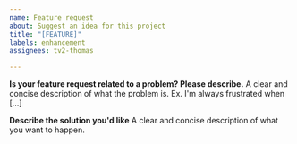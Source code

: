 ```yaml
---
name: Feature request
about: Suggest an idea for this project
title: "[FEATURE]"
labels: enhancement
assignees: tv2-thomas

---
```


**Is your feature request related to a problem? Please describe.**
A clear and concise description of what the problem is. Ex. I'm always frustrated when [...]

**Describe the solution you'd like**
A clear and concise description of what you want to happen.
